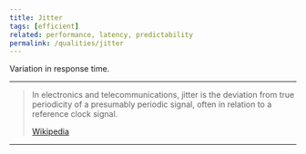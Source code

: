 ```yaml
---
title: Jitter
tags: [efficient]
related: performance, latency, predictability
permalink: /qualities/jitter
---
```


Variation in response time.

<hr>

>In electronics and telecommunications, jitter is the deviation from true periodicity of a presumably periodic signal, often in relation to a reference clock signal.
>
>[Wikipedia](https://en.wikipedia.org/wiki/Jitter)

<hr>

